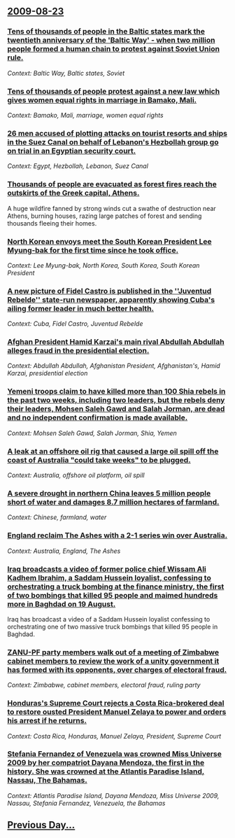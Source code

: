## [2009-08-23](/news/2009/08/23/index.md)

### [ Tens of thousands of people in the Baltic states mark the twentieth anniversary of the 'Baltic Way' - when two million people formed a human chain to protest against Soviet Union rule. ](/news/2009/08/23/tens-of-thousands-of-people-in-the-baltic-states-mark-the-twentieth-anniversary-of-the-baltic-way-when-two-million-people-formed-a-huma.md)
_Context: Baltic Way, Baltic states, Soviet_

### [ Tens of thousands of people protest against a new law which gives women equal rights in marriage in Bamako, Mali. ](/news/2009/08/23/tens-of-thousands-of-people-protest-against-a-new-law-which-gives-women-equal-rights-in-marriage-in-bamako-mali.md)
_Context: Bamako, Mali, marriage, women equal rights_

### [ 26 men accused of plotting attacks on tourist resorts and ships in the Suez Canal on behalf of Lebanon's Hezbollah group go on trial in an Egyptian security court. ](/news/2009/08/23/26-men-accused-of-plotting-attacks-on-tourist-resorts-and-ships-in-the-suez-canal-on-behalf-of-lebanon-s-hezbollah-group-go-on-trial-in-an.md)
_Context: Egypt, Hezbollah, Lebanon, Suez Canal_

### [ Thousands of people are evacuated as forest fires reach the outskirts of the Greek capital, Athens. ](/news/2009/08/23/thousands-of-people-are-evacuated-as-forest-fires-reach-the-outskirts-of-the-greek-capital-athens.md)
A huge wildfire fanned by strong winds cut a swathe of destruction near Athens, burning houses, razing large patches of forest and sending thousands fleeing their homes.

### [ North Korean envoys meet the South Korean President Lee Myung-bak for the first time since he took office. ](/news/2009/08/23/north-korean-envoys-meet-the-south-korean-president-lee-myung-bak-for-the-first-time-since-he-took-office.md)
_Context: Lee Myung-bak, North Korea, South Korea, South Korean President_

### [ A new picture of Fidel Castro is published in the ''Juventud Rebelde'' state-run newspaper, apparently showing Cuba's ailing former leader in much better health. ](/news/2009/08/23/a-new-picture-of-fidel-castro-is-published-in-the-juventud-rebelde-state-run-newspaper-apparently-showing-cuba-s-ailing-former-leader.md)
_Context: Cuba, Fidel Castro, Juventud Rebelde_

### [ Afghan President Hamid Karzai's main rival Abdullah Abdullah alleges fraud in the presidential election. ](/news/2009/08/23/afghan-president-hamid-karzai-s-main-rival-abdullah-abdullah-alleges-fraud-in-the-presidential-election.md)
_Context: Abdullah Abdullah, Afghanistan President, Afghanistan's, Hamid Karzai, presidential election_

### [ Yemeni troops claim to have killed more than 100 Shia rebels in the past two weeks, including two leaders, but the rebels deny their leaders, Mohsen Saleh Gawd and Salah Jorman, are dead and no independent confirmation is made available. ](/news/2009/08/23/yemeni-troops-claim-to-have-killed-more-than-100-shia-rebels-in-the-past-two-weeks-including-two-leaders-but-the-rebels-deny-their-leader.md)
_Context: Mohsen Saleh Gawd, Salah Jorman, Shia, Yemen_

### [ A leak at an offshore oil rig that caused a large oil spill off the coast of Australia "could take weeks" to be plugged. ](/news/2009/08/23/a-leak-at-an-offshore-oil-rig-that-caused-a-large-oil-spill-off-the-coast-of-australia-could-take-weeks-to-be-plugged.md)
_Context: Australia, offshore oil platform, oil spill_

### [ A severe drought in northern China leaves 5 million people short of water and damages 8.7 million hectares of farmland. ](/news/2009/08/23/a-severe-drought-in-northern-china-leaves-5-million-people-short-of-water-and-damages-8-7-million-hectares-of-farmland.md)
_Context: Chinese, farmland, water_

### [ England reclaim The Ashes with a 2-1 series win over Australia. ](/news/2009/08/23/england-reclaim-the-ashes-with-a-2-1-series-win-over-australia.md)
_Context: Australia, England, The Ashes_

### [ Iraq broadcasts a video of former police chief Wissam Ali Kadhem Ibrahim, a Saddam Hussein loyalist, confessing to orchestrating a truck bombing at the finance ministry, the first of two bombings that killed 95 people and maimed hundreds more in Baghdad on 19 August. ](/news/2009/08/23/iraq-broadcasts-a-video-of-former-police-chief-wissam-ali-kadhem-ibrahim-a-saddam-hussein-loyalist-confessing-to-orchestrating-a-truck-bo.md)
Iraq has broadcast a video of a Saddam Hussein loyalist confessing to orchestrating one of two massive truck bombings that killed 95 people in Baghdad.

### [ ZANU-PF party members walk out of a meeting of Zimbabwe cabinet members to review the work of a unity government it has formed with its opponents, over charges of electoral fraud. ](/news/2009/08/23/zanu-pf-party-members-walk-out-of-a-meeting-of-zimbabwe-cabinet-members-to-review-the-work-of-a-unity-government-it-has-formed-with-its-opp.md)
_Context: Zimbabwe, cabinet members, electoral fraud, ruling party_

### [ Honduras's Supreme Court rejects a Costa Rica-brokered deal to restore ousted President Manuel Zelaya to power and orders his arrest if he returns. ](/news/2009/08/23/honduras-s-supreme-court-rejects-a-costa-rica-brokered-deal-to-restore-ousted-president-manuel-zelaya-to-power-and-orders-his-arrest-if-he.md)
_Context: Costa Rica, Honduras, Manuel Zelaya, President, Supreme Court_

### [ Stefania Fernandez of Venezuela was crowned Miss Universe 2009 by her compatriot Dayana Mendoza, the first in the history. She was crowned at the Atlantis Paradise Island, Nassau, The Bahamas.](/news/2009/08/23/stefania-fernandez-of-venezuela-was-crowned-miss-universe-2009-by-her-compatriot-dayana-mendoza-the-first-in-the-history-she-was-crowned.md)
_Context: Atlantis Paradise Island, Dayana Mendoza, Miss Universe 2009, Nassau, Stefania Fernandez, Venezuela, the Bahamas_

## [Previous Day...](/news/2009/08/22/index.md)

